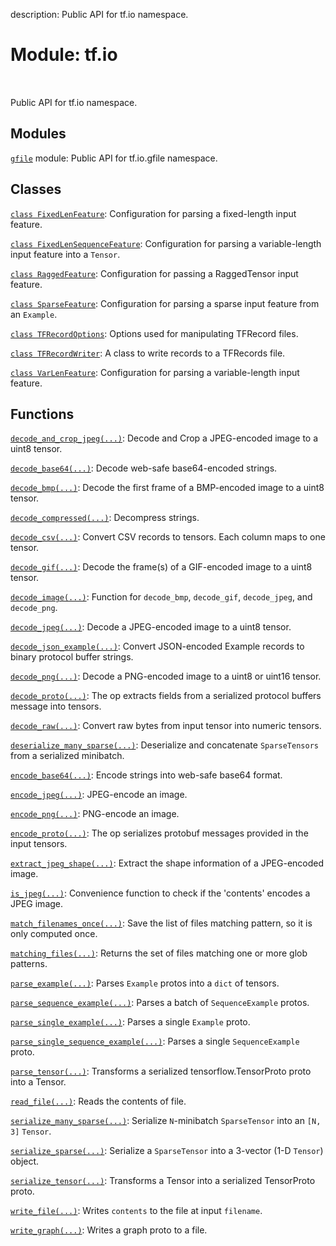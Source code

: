 description: Public API for tf.io namespace.

<div itemscope itemtype="http://developers.google.com/ReferenceObject">
<meta itemprop="name" content="tf.io" />
<meta itemprop="path" content="Stable" />
</div>

# Module: tf.io

<!-- Insert buttons and diff -->

<table class="tfo-notebook-buttons tfo-api nocontent" align="left">

</table>



Public API for tf.io namespace.



## Modules

[`gfile`](../tf/io/gfile.md) module: Public API for tf.io.gfile namespace.

## Classes

[`class FixedLenFeature`](../tf/io/FixedLenFeature.md): Configuration for parsing a fixed-length input feature.

[`class FixedLenSequenceFeature`](../tf/io/FixedLenSequenceFeature.md): Configuration for parsing a variable-length input feature into a `Tensor`.

[`class RaggedFeature`](../tf/io/RaggedFeature.md): Configuration for passing a RaggedTensor input feature.

[`class SparseFeature`](../tf/io/SparseFeature.md): Configuration for parsing a sparse input feature from an `Example`.

[`class TFRecordOptions`](../tf/io/TFRecordOptions.md): Options used for manipulating TFRecord files.

[`class TFRecordWriter`](../tf/io/TFRecordWriter.md): A class to write records to a TFRecords file.

[`class VarLenFeature`](../tf/io/VarLenFeature.md): Configuration for parsing a variable-length input feature.

## Functions

[`decode_and_crop_jpeg(...)`](../tf/io/decode_and_crop_jpeg.md): Decode and Crop a JPEG-encoded image to a uint8 tensor.

[`decode_base64(...)`](../tf/io/decode_base64.md): Decode web-safe base64-encoded strings.

[`decode_bmp(...)`](../tf/io/decode_bmp.md): Decode the first frame of a BMP-encoded image to a uint8 tensor.

[`decode_compressed(...)`](../tf/io/decode_compressed.md): Decompress strings.

[`decode_csv(...)`](../tf/io/decode_csv.md): Convert CSV records to tensors. Each column maps to one tensor.

[`decode_gif(...)`](../tf/io/decode_gif.md): Decode the frame(s) of a GIF-encoded image to a uint8 tensor.

[`decode_image(...)`](../tf/io/decode_image.md): Function for `decode_bmp`, `decode_gif`, `decode_jpeg`, and `decode_png`.

[`decode_jpeg(...)`](../tf/io/decode_jpeg.md): Decode a JPEG-encoded image to a uint8 tensor.

[`decode_json_example(...)`](../tf/io/decode_json_example.md): Convert JSON-encoded Example records to binary protocol buffer strings.

[`decode_png(...)`](../tf/io/decode_png.md): Decode a PNG-encoded image to a uint8 or uint16 tensor.

[`decode_proto(...)`](../tf/io/decode_proto.md): The op extracts fields from a serialized protocol buffers message into tensors.

[`decode_raw(...)`](../tf/io/decode_raw.md): Convert raw bytes from input tensor into numeric tensors.

[`deserialize_many_sparse(...)`](../tf/io/deserialize_many_sparse.md): Deserialize and concatenate `SparseTensors` from a serialized minibatch.

[`encode_base64(...)`](../tf/io/encode_base64.md): Encode strings into web-safe base64 format.

[`encode_jpeg(...)`](../tf/io/encode_jpeg.md): JPEG-encode an image.

[`encode_png(...)`](../tf/io/encode_png.md): PNG-encode an image.

[`encode_proto(...)`](../tf/io/encode_proto.md): The op serializes protobuf messages provided in the input tensors.

[`extract_jpeg_shape(...)`](../tf/io/extract_jpeg_shape.md): Extract the shape information of a JPEG-encoded image.

[`is_jpeg(...)`](../tf/io/is_jpeg.md): Convenience function to check if the 'contents' encodes a JPEG image.

[`match_filenames_once(...)`](../tf/io/match_filenames_once.md): Save the list of files matching pattern, so it is only computed once.

[`matching_files(...)`](../tf/io/matching_files.md): Returns the set of files matching one or more glob patterns.

[`parse_example(...)`](../tf/io/parse_example.md): Parses `Example` protos into a `dict` of tensors.

[`parse_sequence_example(...)`](../tf/io/parse_sequence_example.md): Parses a batch of `SequenceExample` protos.

[`parse_single_example(...)`](../tf/io/parse_single_example.md): Parses a single `Example` proto.

[`parse_single_sequence_example(...)`](../tf/io/parse_single_sequence_example.md): Parses a single `SequenceExample` proto.

[`parse_tensor(...)`](../tf/io/parse_tensor.md): Transforms a serialized tensorflow.TensorProto proto into a Tensor.

[`read_file(...)`](../tf/io/read_file.md): Reads the contents of file.

[`serialize_many_sparse(...)`](../tf/io/serialize_many_sparse.md): Serialize `N`-minibatch `SparseTensor` into an `[N, 3]` `Tensor`.

[`serialize_sparse(...)`](../tf/io/serialize_sparse.md): Serialize a `SparseTensor` into a 3-vector (1-D `Tensor`) object.

[`serialize_tensor(...)`](../tf/io/serialize_tensor.md): Transforms a Tensor into a serialized TensorProto proto.

[`write_file(...)`](../tf/io/write_file.md): Writes `contents` to the file at input `filename`.

[`write_graph(...)`](../tf/io/write_graph.md): Writes a graph proto to a file.

